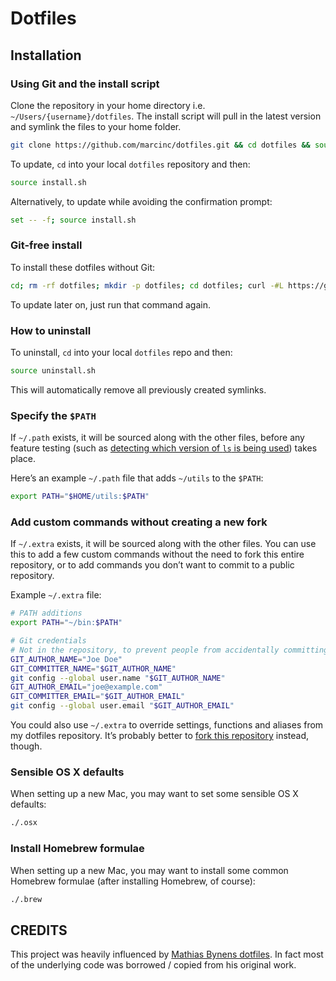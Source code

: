 # Dotfiles

## Installation

### Using Git and the install script

Clone the repository in your home directory i.e. `~/Users/{username}/dotfiles`. The install script will pull in the latest version and symlink the files to your home folder.

```bash
git clone https://github.com/marcinc/dotfiles.git && cd dotfiles && source install.sh
```

To update, `cd` into your local `dotfiles` repository and then:

```bash
source install.sh
```

Alternatively, to update while avoiding the confirmation prompt:

```bash
set -- -f; source install.sh
```

### Git-free install

To install these dotfiles without Git:

```bash
cd; rm -rf dotfiles; mkdir -p dotfiles; cd dotfiles; curl -#L https://github.com/marcinc/dotfiles/tarball/master | tar -xzv --strip-components 1 --exclude={README.md,install.sh}; source install.sh
```

To update later on, just run that command again.

### How to uninstall

To uninstall, `cd` into your local `dotfiles` repo and then:

```bash
source uninstall.sh
```

This will automatically remove all previously created symlinks.

### Specify the `$PATH`

If `~/.path` exists, it will be sourced along with the other files, before any feature testing (such as [detecting which version of `ls` is being used](https://github.com/mathiasbynens/dotfiles/blob/aff769fd75225d8f2e481185a71d5e05b76002dc/.aliases#L21-26)) takes place.

Here’s an example `~/.path` file that adds `~/utils` to the `$PATH`:

```bash
export PATH="$HOME/utils:$PATH"
```

### Add custom commands without creating a new fork

If `~/.extra` exists, it will be sourced along with the other files. You can use this to add a few custom commands without the need to fork this entire repository, or to add commands you don’t want to commit to a public repository.

Example `~/.extra` file:

```bash
# PATH additions
export PATH="~/bin:$PATH"

# Git credentials
# Not in the repository, to prevent people from accidentally committing under my name
GIT_AUTHOR_NAME="Joe Doe"
GIT_COMMITTER_NAME="$GIT_AUTHOR_NAME"
git config --global user.name "$GIT_AUTHOR_NAME"
GIT_AUTHOR_EMAIL="joe@example.com"
GIT_COMMITTER_EMAIL="$GIT_AUTHOR_EMAIL"
git config --global user.email "$GIT_AUTHOR_EMAIL"
```

You could also use `~/.extra` to override settings, functions and aliases from my dotfiles repository. It’s probably better to [fork this repository](https://github.com/marcinc/dotfiles/fork_select) instead, though.

### Sensible OS X defaults

When setting up a new Mac, you may want to set some sensible OS X defaults:

```bash
./.osx
```

### Install Homebrew formulae

When setting up a new Mac, you may want to install some common Homebrew formulae (after installing Homebrew, of course):

```bash
./.brew
```

## CREDITS

This project was heavily influenced by [Mathias Bynens dotfiles](https://github.com/mathiasbynens/dotfiles). In fact most of the underlying code was borrowed / copied from his original work.
